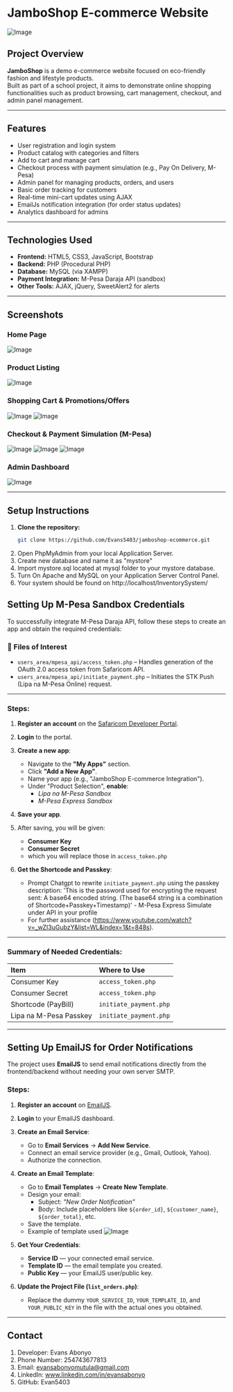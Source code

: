 # JamboShop E-commerce Website

![Image](https://github.com/user-attachments/assets/a2360078-4faa-4bd5-97e0-be132563c78c)

## Project Overview

**JamboShop** is a demo e-commerce website focused on eco-friendly fashion and lifestyle products.  
Built as part of a school project, it aims to demonstrate online shopping functionalities such as product browsing, cart management, checkout, and admin panel management.

---

## Features

- User registration and login system
- Product catalog with categories and filters
- Add to cart and manage cart
- Checkout process with payment simulation (e.g., Pay On Delivery, M-Pesa)
- Admin panel for managing products, orders, and users
- Basic order tracking for customers
- Real-time mini-cart updates using AJAX
- EmailJs notification integration (for order status updates)
- Analytics dashboard for admins

---

## Technologies Used

- **Frontend:** HTML5, CSS3, JavaScript, Bootstrap
- **Backend:** PHP (Procedural PHP)
- **Database:** MySQL (via XAMPP)
- **Payment Integration:** M-Pesa Daraja API (sandbox)
- **Other Tools:** AJAX, jQuery, SweetAlert2 for alerts

---

## Screenshots

### Home Page
![Image](https://github.com/user-attachments/assets/ff35d5a1-16af-4a8d-a60a-e7d741581444)

### Product Listing
![Image](https://github.com/user-attachments/assets/58c6e88d-118d-468f-b871-f9c0220fe554)

### Shopping Cart & Promotions/Offers
![Image](https://github.com/user-attachments/assets/012ddfc4-e93e-490e-bccf-9b66da966067)
![Image](https://github.com/user-attachments/assets/9f5bfb83-d108-4c37-84dd-2d61cf65d682)

### Checkout & Payment Simulation (M-Pesa)
![Image](https://github.com/user-attachments/assets/9e8df3cd-22b9-40aa-8606-7e67d3030374)
![Image](https://github.com/user-attachments/assets/cb01184e-ce1f-4ea9-bc7f-93b3de35f562)
![Image](https://github.com/user-attachments/assets/4c9adb19-c171-4954-93d9-050d4958d77e)

### Admin Dashboard
![Image](https://github.com/user-attachments/assets/d6e7c007-bc04-4d62-aaf8-e5cddaff9165)

---

## Setup Instructions

1. **Clone the repository:**
   ```bash
   git clone https://github.com/Evans5403/jamboshop-ecommerce.git
2. Open PhpMyAdmin from your local Application Server.
3. Create new database and name it as "mystore"
4. Import mystore.sql located at mysql folder to your mystore database.
5. Turn On Apache and MySQL on your Application Server Control Panel.
6. Your system should be found on http://localhost/InventorySystem/

## Setting Up M-Pesa Sandbox Credentials

To successfully integrate M-Pesa Daraja API, follow these steps to create an app and obtain the required credentials:

### 📁 Files of Interest

- `users_area/mpesa_api/access_token.php` – Handles generation of the OAuth 2.0 access token from Safaricom API.
- `users_area/mpesa_api/initiate_payment.php` – Initiates the STK Push (Lipa na M-Pesa Online) request.

---

### Steps:

1. **Register an account** on the [Safaricom Developer Portal](https://developer.safaricom.co.ke/).

2. **Login** to the portal.

3. **Create a new app**:
   - Navigate to the **"My Apps"** section.
   - Click **"Add a New App"**.
   - Name your app (e.g., "JamboShop E-commerce Integration").
   - Under "Product Selection", **enable**:
     - _Lipa na M-Pesa Sandbox_
     - _M-Pesa Express Sandbox_

4. **Save your app**.

5. After saving, you will be given:
   - **Consumer Key**
   - **Consumer Secret**
   - which you will replace those in `access_token.php`

6. **Get the Shortcode and Passkey**:
   - Prompt Chatgpt to rewrite `initiate_payment.php` using the passkey description: 'This is the password used for encrypting the request sent: A base64 encoded string. (The base64 string is a combination of Shortcode+Passkey+Timestamp)' - M-Pesa Express Simulate under API in your profile
   - For further assistance (https://www.youtube.com/watch?v=_wZI3uGubzY&list=WL&index=1&t=848s).

---

### Summary of Needed Credentials:

| Item | Where to Use | 
|:-----|:-------------|
| Consumer Key | `access_token.php` |
| Consumer Secret | `access_token.php` |
| Shortcode (PayBill) | `initiate_payment.php` |
| Lipa na M-Pesa Passkey | `initiate_payment.php` |

---

## Setting Up EmailJS for Order Notifications

The project uses **EmailJS** to send email notifications directly from the frontend/backend without needing your own server SMTP.

### Steps:

1. **Register an account** on [EmailJS](https://www.emailjs.com/).

2. **Login** to your EmailJS dashboard.

3. **Create an Email Service**:
   - Go to **Email Services** → **Add New Service**.
   - Connect an email service provider (e.g., Gmail, Outlook, Yahoo).
   - Authorize the connection.

4. **Create an Email Template**:
   - Go to **Email Templates** → **Create New Template**.
   - Design your email:
     - Subject: _"New Order Notification"_
     - Body: Include placeholders like `${order_id}`, `${customer_name}`, `${order_total}`, etc.
   - Save the template.
   - Example of template used
![Image](https://github.com/user-attachments/assets/be12dc48-adf1-493a-95a3-402554cd811c)

5. **Get Your Credentials**:
   - **Service ID** — your connected email service.
   - **Template ID** — the email template you created.
   - **Public Key** — your EmailJS user/public key.

6. **Update the Project File (`list_orders.php`)**:
   - Replace the dummy `YOUR_SERVICE_ID`, `YOUR_TEMPLATE_ID`, and `YOUR_PUBLIC_KEY` in the file with the actual ones you obtained.

---
## Contact
1. Developer: Evans Abonyo
2. Phone Number: 254743677813
3. Email: evansabonyomutula@gmail.com
4. LinkedIn: www.linkedin.com/in/evansabonyo
5. GitHub: Evan5403



